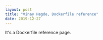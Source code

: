 ```yaml
---
layout: post
title: "Vinay Hegde, Dockerfile reference"
date: 2019-12-27
---
```


It's a Dockerfile reference page.
